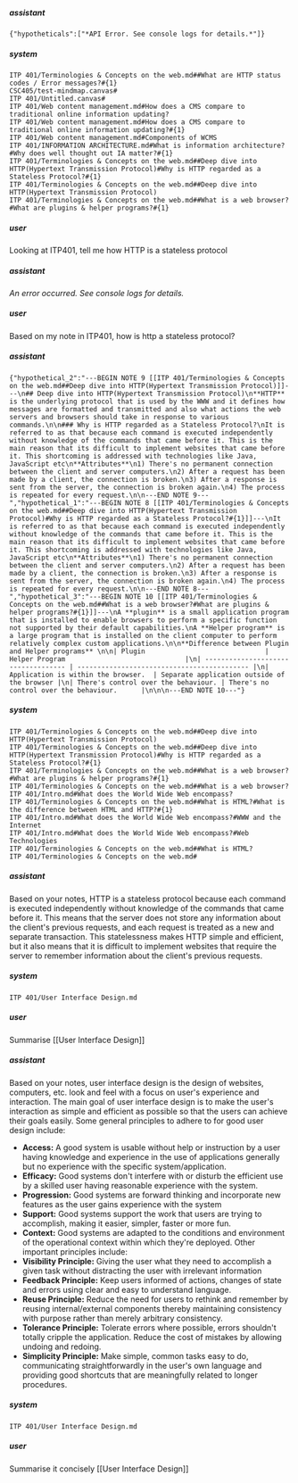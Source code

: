 ##### assistant
```lookup
{"hypotheticals":["*API Error. See console logs for details.*"]}
```

##### system
```sc-context
ITP 401/Terminologies & Concepts on the web.md##What are HTTP status codes / Error messages?#{1}
CSC405/test-mindmap.canvas#
ITP 401/Untitled.canvas#
ITP 401/Web content management.md#How does a CMS compare to traditional online information updating?
ITP 401/Web content management.md#How does a CMS compare to traditional online information updating?#{1}
ITP 401/Web content management.md#Components of WCMS
ITP 401/INFORMATION ARCHITECTURE.md#What is information architecture?#Why does well thought out IA matter?#{1}
ITP 401/Terminologies & Concepts on the web.md##Deep dive into HTTP(Hypertext Transmission Protocol)#Why is HTTP regarded as a Stateless Protocol?#{1}
ITP 401/Terminologies & Concepts on the web.md##Deep dive into HTTP(Hypertext Transmission Protocol)
ITP 401/Terminologies & Concepts on the web.md##What is a web browser?#What are plugins & helper programs?#{1}
```

##### user
Looking at ITP401, tell me how HTTP is a stateless protocol

##### assistant
*An error occurred. See console logs for details.*

##### user
Based on my note in ITP401, how is http a stateless protocol?

##### assistant
```lookup
{"hypothetical_2":"---BEGIN NOTE 9 [[ITP 401/Terminologies & Concepts on the web.md##Deep dive into HTTP(Hypertext Transmission Protocol)]]---\n## Deep dive into HTTP(Hypertext Transmission Protocol)\n**HTTP** is the underlying protocol that is used by the WWW and it defines how messages are formatted and transmitted and also what actions the web servers and browsers should take in response to various commands.\n\n### Why is HTTP regarded as a Stateless Protocol?\nIt is referred to as that because each command is executed independently without knowledge of the commands that came before it. This is the main reason that its difficult to implement websites that came before it. This shortcoming is addressed with technologies like Java, JavaScript etc\n**Attributes**\n1) There's no permanent connection between the client and server computers.\n2) After a request has been made by a client, the connection is broken.\n3) After a response is sent from the server, the connection is broken again.\n4) The process is repeated for every request.\n\n---END NOTE 9---","hypothetical_1":"---BEGIN NOTE 8 [[ITP 401/Terminologies & Concepts on the web.md##Deep dive into HTTP(Hypertext Transmission Protocol)#Why is HTTP regarded as a Stateless Protocol?#{1}]]---\nIt is referred to as that because each command is executed independently without knowledge of the commands that came before it. This is the main reason that its difficult to implement websites that came before it. This shortcoming is addressed with technologies like Java, JavaScript etc\n**Attributes**\n1) There's no permanent connection between the client and server computers.\n2) After a request has been made by a client, the connection is broken.\n3) After a response is sent from the server, the connection is broken again.\n4) The process is repeated for every request.\n\n---END NOTE 8---","hypothetical_3":"---BEGIN NOTE 10 [[ITP 401/Terminologies & Concepts on the web.md##What is a web browser?#What are plugins & helper programs?#{1}]]---\nA **plugin** is a small application program that is installed to enable browsers to perform a specific function not supported by their default capabilities.\nA **Helper program** is a large program that is installed on the client computer to perform relatively complex custom applications.\n\n**Difference between Plugin and Helper programs** \n\n| Plugin                              | Helper Program                              |\n| ----------------------------------- | ------------------------------------------- |\n| Application is within the browser.  | Separate application outside of the browser |\n| There's control over the behaviour. | There's no control over the behaviour.      |\n\n\n---END NOTE 10---"}
```

##### system
```sc-context
ITP 401/Terminologies & Concepts on the web.md##Deep dive into HTTP(Hypertext Transmission Protocol)
ITP 401/Terminologies & Concepts on the web.md##Deep dive into HTTP(Hypertext Transmission Protocol)#Why is HTTP regarded as a Stateless Protocol?#{1}
ITP 401/Terminologies & Concepts on the web.md##What is a web browser?#What are plugins & helper programs?#{1}
ITP 401/Terminologies & Concepts on the web.md##What is a web browser?
ITP 401/Intro.md#What does the World Wide Web encompass?
ITP 401/Terminologies & Concepts on the web.md##What is HTML?#What is the difference between HTML and HTTP?#{1}
ITP 401/Intro.md#What does the World Wide Web encompass?#WWW and the Internet
ITP 401/Intro.md#What does the World Wide Web encompass?#Web Technologies
ITP 401/Terminologies & Concepts on the web.md##What is HTML?
ITP 401/Terminologies & Concepts on the web.md#
```

##### assistant
Based on your notes, HTTP is a stateless protocol because each command is executed independently without knowledge of the commands that came before it. This means that the server does not store any information about the client's previous requests, and each request is treated as a new and separate transaction. This statelessness makes HTTP simple and efficient, but it also means that it is difficult to implement websites that require the server to remember information about the client's previous requests.

##### system
```sc-context
ITP 401/User Interface Design.md
```

##### user
Summarise [[User Interface Design]]

##### assistant
Based on your notes, user interface design is the design of websites, computers, etc. look and feel with a focus on user's experience and interaction. The main goal of user interface design is to make the user's interaction as simple and efficient as possible so that the users can achieve their goals easily.
Some general principles to adhere to for good user design include:
* **Access:** A good system is usable without help or instruction by a user having knowledge and experience in the use of applications generally but no experience with the specific system/application.
* **Efficacy:** Good systems don't interfere with or disturb the efficient use by a skilled user having reasonable experience with the system.
* **Progression:** Good systems are forward thinking and incorporate new features as the user gains experience with the system
* **Support:** Good systems support the work that users are trying to accomplish, making it easier, simpler, faster or more fun.
* **Context:** Good systems are adapted to the conditions and environment of the operational context within which they're deployed.
Other important principles include:
* **Visibility Principle:** Giving the user what they need to accomplish a given task without distracting the user with irrelevant information
* **Feedback Principle:** Keep users informed of actions, changes of state and errors using clear and easy to understand language.
* **Reuse Principle:** Reduce the need for users to rethink and remember by reusing internal/external components thereby maintaining consistency with purpose rather than merely arbitrary consistency.
* **Tolerance Principle:** Tolerate errors where possible, errors shouldn't totally cripple the application. Reduce the cost of mistakes by allowing undoing and redoing.
* **Simplicity Principle:** Make simple, common tasks easy to do, communicating straightforwardly in the user's own language and providing good shortcuts that are meaningfully related to longer procedures.

##### system
```sc-context
ITP 401/User Interface Design.md
```

##### user
Summarise it concisely [[User Interface Design]]